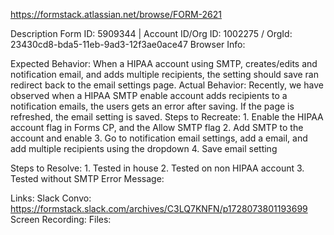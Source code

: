 https://formstack.atlassian.net/browse/FORM-2621

Description
Form ID: 5909344 | Account ID/Org ID: 1002275 / OrgId: 23430cd8-bda5-11eb-9ad3-12f3ae0ace47
Browser Info:

Expected Behavior: When a HIPAA account using SMTP, creates/edits and notification email, and adds multiple recipients, the setting should save ran redirect back to the email settings page.
Actual Behavior: Recently, we have observed when a HIPAA SMTP enable account adds recipients to a notification emails, the users gets an error after saving. If the page is refreshed, the email setting is saved.
Steps to Recreate: 1. Enable the HIPAA account flag in Forms CP, and the Allow SMTP flag 2. Add SMTP to the account and enable 3. Go to notification email settings, add a email, and add multiple recipients using the dropdown 4. Save email setting

Steps to Resolve: 1. Tested in house 2. Tested on non HIPAA account 3. Tested without SMTP
Error Message:

Links:
Slack Convo: https://formstack.slack.com/archives/C3LQ7KNFN/p1728073801193699
Screen Recording:
Files:
